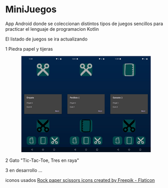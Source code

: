 # MiniJuegos

<p>App Android donde se coleccionan distintos tipos de juegos sencillos para practicar el lenguaje de programacion Kotlin</p>

<p>El listado de juegos se ira actualizando </p>

<p>1 Piedra papel y tijeras </p>
<p align="center"><img src="Screenshots/rps1.jpg" height=300/><img src="Screenshots/rps2.jpg" height=300/><img src="Screenshots/rps3.jpg" height=300/>
<p>2 Gato "Tic-Tac-Toe, Tres en raya" </p>
<p>3 en desarrollo ... </p>

<p>iconos usados <a href="https://www.flaticon.com/free-icons/rock-paper-scissors" title="rock paper scissors icons">Rock paper scissors icons created by Freepik - Flaticon</a></p>
